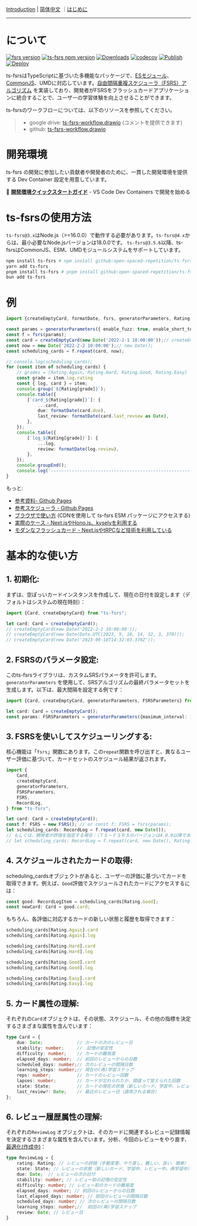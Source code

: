 [Introduction](./README.md) | [简体中文](./README_CN.md) ｜[はじめに](./README_JA.md)

---

# について

[![fsrs version](https://img.shields.io/badge/FSRS-v6-blue?style=flat-square)](https://github.com/open-spaced-repetition/fsrs4anki/wiki/The-Algorithm#fsrs-6)
[![ts-fsrs npm version](https://img.shields.io/npm/v/ts-fsrs.svg?style=flat-square&logo=npm)](https://www.npmjs.com/package/ts-fsrs)
[![Downloads](https://img.shields.io/npm/dm/ts-fsrs?style=flat-square)](https://www.npmjs.com/package/ts-fsrs)
[![codecov](https://img.shields.io/codecov/c/github/open-spaced-repetition/ts-fsrs?token=E3KLLDL8QH&style=flat-square&logo=codecov
)](https://codecov.io/gh/open-spaced-repetition/ts-fsrs)
[![Publish](https://img.shields.io/github/actions/workflow/status/open-spaced-repetition/ts-fsrs/publish.yml?style=flat-square&logo=githubactions&label=Publish
)](https://github.com/open-spaced-repetition/ts-fsrs/actions/workflows/publish.yml)
[![Deploy](https://img.shields.io/github/actions/workflow/status/open-spaced-repetition/ts-fsrs/deploy.yml?style=flat-square&logo=githubpages&label=Pages
)](https://github.com/open-spaced-repetition/ts-fsrs/actions/workflows/deploy.yml)

ts-fsrsはTypeScriptに基づいた多機能なパッケージで、[ESモジュール]((https://gist.github.com/sindresorhus/a39789f98801d908bbc7ff3ecc99d99c))、[CommonJS](https://en.wikipedia.org/wiki/CommonJS)、UMDに対応しています。[自由間隔重複スケジューラ（FSRS）アルゴリズム](https://github.com/open-spaced-repetition/free-spaced-repetition-scheduler) を実装しており、開発者がFSRSをフラッシュカードアプリケーションに統合することで、ユーザーの学習体験を向上させることができます。

ts-fsrsのワークフローについては、以下のリソースを参照してください。
> - google drive: [ts-fsrs-workflow.drawio](https://drive.google.com/file/d/1FLKjpt4T3Iis02vjoA10q7vxKCWwClfR/view?usp=sharing) (コメントを提供できます)
> - github: [ts-fsrs-workflow.drawio](./ts-fsrs-workflow.drawio)

# 開発環境

ts-fsrs の開発に参加したい貢献者や開発者のために、一貫した開発環境を提供する Dev Container 設定を用意しています。

📖 **[開発環境クイックスタートガイド](./.devcontainer/QUICKSTART.md)** - VS Code Dev Containers で開発を始める

# ts-fsrsの使用方法

`ts-fsrs@3.x`はNode.js（>=16.0.0）で動作する必要があります。`ts-fsrs@4.x`からは、最小必要なNode.jsバージョンは18.0.0です。
`ts-fsrs@3.5.6`以降、ts-fsrsはCommonJS、ESM、UMDモジュールシステムをサポートしています。

```bash
npm install ts-fsrs # npm install github:open-spaced-repetition/ts-fsrs
yarn add ts-fsrs
pnpm install ts-fsrs # pnpm install github:open-spaced-repetition/ts-fsrs
bun add ts-fsrs
```

# 例

```typescript
import {createEmptyCard, formatDate, fsrs, generatorParameters, Rating, Grades} from 'ts-fsrs';

const params = generatorParameters({ enable_fuzz: true, enable_short_term: false });
const f = fsrs(params);
const card = createEmptyCard(new Date('2022-2-1 10:00:00'));// createEmptyCard();
const now = new Date('2022-2-2 10:00:00');// new Date();
const scheduling_cards = f.repeat(card, now);

// console.log(scheduling_cards);
for (const item of scheduling_cards) {
    // grades = [Rating.Again, Rating.Hard, Rating.Good, Rating.Easy]
    const grade = item.log.rating
    const { log, card } = item;
    console.group(`${Rating[grade]}`);
    console.table({
        [`card_${Rating[grade]}`]: {
            ...card,
            due: formatDate(card.due),
            last_review: formatDate(card.last_review as Date),
        },
    });
    console.table({
        [`log_${Rating[grade]}`]: {
            ...log,
            review: formatDate(log.review),
        },
    });
    console.groupEnd();
    console.log('----------------------------------------------------------------');
}
```

もっと:

- [参考資料- Github Pages](https://open-spaced-repetition.github.io/ts-fsrs/)
- [参考スケジューラ - Github Pages](https://open-spaced-repetition.github.io/ts-fsrs/example)
- [ブラウザで使い方](https://github.com/open-spaced-repetition/ts-fsrs/blob/main/example/example.html) (CDNを使用して ts-fsrs ESM
  パッケージにアクセスする)
- [実際のケース - Next.jsやHono.js、kyselyを利用する](https://github.com/ishiko732/ts-fsrs-demo)
- [モダンなフラッシュカード - Next.jsやtRPCなど技術を利用している](https://github.com/zsh-eng/spaced)

# 基本的な使い方

## 1. **初期化**:

まずは、空ぽっいカードインスタンスを作成して、現在の日付を設定します（デフォルトはシステムの現在時刻）：

```typescript
import {Card, createEmptyCard} from "ts-fsrs";

let card: Card = createEmptyCard();
// createEmptyCard(new Date('2022-2-1 10:00:00'));
// createEmptyCard(new Date(Date.UTC(2023, 9, 18, 14, 32, 3, 370)));
// createEmptyCard(new Date('2023-09-18T14:32:03.370Z'));
```

## 2. **FSRSのパラメータ設定**:

このts-fsrsライブラリは、カスタムSRSパラメータを許可します。`generatorParameters`
を使用して、SRSアルゴリズムの最終パラメータセットを生成します。以下は、最大間隔を設定する例です：

```typescript
import {Card, createEmptyCard, generatorParameters, FSRSParameters} from "ts-fsrs";

let card: Card = createEmptyCard();
const params: FSRSParameters = generatorParameters({maximum_interval: 1000});
```

## 3. **FSRSを使いしてスケジューリングする**:

核心機能は「`fsrs`」関数にあります。この`repeat`関数を呼び出すと、異なるユーザー評価に基づいて、カードセットのスケジュール結果が返されます。

```typescript
import {
    Card,
    createEmptyCard,
    generatorParameters,
    FSRSParameters,
    FSRS,
    RecordLog,
} from "ts-fsrs";

let card: Card = createEmptyCard();
const f: FSRS = new FSRS(); // or const f: FSRS = fsrs(params);
let scheduling_cards: RecordLog = f.repeat(card, new Date());
// もしくは、開発者が評価を指定する場合：（ＴＳ－ＦＳＲＳのバージョンは4.0.0以降である必要があります）
// let scheduling_cards: RecordLog = f.repeat(card, new Date(), Rating.Good);
```

## 4. **スケジュールされたカードの取得**:

scheduling_cardsオブジェクトがあると、ユーザーの評価に基づいてカードを取得できます。例えば、`Good`評価でスケジュールされたカードにアクセスするには：

```typescript
const good: RecordLogItem = scheduling_cards[Rating.Good];
const newCard: Card = good.card;
```

もちろん、各評価に対応するカードの新しい状態と履歴を取得できます：

```typescript
scheduling_cards[Rating.Again].card
scheduling_cards[Rating.Again].log

scheduling_cards[Rating.Hard].card
scheduling_cards[Rating.Hard].log

scheduling_cards[Rating.Good].card
scheduling_cards[Rating.Good].log

scheduling_cards[Rating.Easy].card
scheduling_cards[Rating.Easy].log
```

## 5. **カード属性の理解**:

それぞれの`Card`オブジェクトは、その状態、スケジュール、その他の指標を決定するさまざまな属性を含んでいます：

```typescript
type Card = {
    due: Date;             // カードの次のレビュー日
    stability: number;     //　記憶の安定性
    difficulty: number;    // カードの難易度
    elapsed_days: number;  // 前回のレビューからの日数
    scheduled_days: number;// 次のレビューの間隔日数
    learning_steps: number;// 現在の(再)学習ステップ
    reps: number;          // カードのレビュー回数
    lapses: number;        // カードが忘れられたか、間違って覚えられた回数
    state: State;          // カードの現在の状態（新しいカード、学習中、レビュー中、再学習中）
    last_review?: Date;    // 最近のレビュー日（適用される場合）
};
```

## 6. **レビュー履歴属性の理解**:

それぞれの`ReviewLog`
オブジェクトは、そのカードに関連するレビュー記録情報を決定するさまざまな属性を含んでいます。分析、今回のレビューをやり直す、[最適化(作成中)](https://github.com/open-spaced-repetition/fsrs-rs-nodejs)：

```typescript
type ReviewLog = {
    rating: Rating; // レビューの評価（手動変更、やり直し、難しい、良い、簡単）
    state: State; // レビューの状態（新しいカード、学習中、レビュー中、再学習中）
    due: Date;  // レビューの次の日付
    stability: number; // レビュー前の記憶の安定性
    difficulty: number; // レビュー前のカードの難易度
    elapsed_days: number; // 前回のレビューからの日数
    last_elapsed_days: number; // 前回のレビューの間隔日数
    scheduled_days: number; // 次のレビューの間隔日数
    learning_steps: number;//  前回の(再)学習ステップ
    review: Date; // レビュー日
}
```